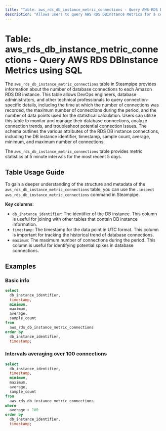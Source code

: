 ```yaml
---
title: "Table: aws_rds_db_instance_metric_connections - Query AWS RDS DBInstance Metrics using SQL"
description: "Allows users to query AWS RDS DBInstance Metrics for a comprehensive view of the number of database connections."
---
```


# Table: aws_rds_db_instance_metric_connections - Query AWS RDS DBInstance Metrics using SQL

The `aws_rds_db_instance_metric_connections` table in Steampipe provides information about the number of database connections to each Amazon RDS DB instance. This table allows DevOps engineers, database administrators, and other technical professionals to query connection-specific details, including the time at which the number of connections was recorded, the maximum number of connections during the period, and the number of data points used for the statistical calculation. Users can utilize this table to monitor and manage their database connections, analyze connection trends, and troubleshoot potential connection issues. The schema outlines the various attributes of the RDS DB instance connections, including the DB instance identifier, timestamp, sample count, average, minimum, and maximum number of connections.

The `aws_rds_db_instance_metric_connections` table provides metric statistics at 5 minute intervals for the most recent 5 days.

## Table Usage Guide

To gain a deeper understanding of the structure and metadata of the `aws_rds_db_instance_metric_connections` table, you can use the `.inspect aws_rds_db_instance_metric_connections` command in Steampipe.

**Key columns**:

- `db_instance_identifier`: The identifier of the DB instance. This column is useful for joining with other tables that contain DB instance information.
- `timestamp`: The timestamp for the data point in UTC format. This column is important for tracking the historical trend of database connections.
- `maximum`: The maximum number of connections during the period. This column is useful for identifying potential spikes in database connections.

## Examples

### Basic info

```sql
select
  db_instance_identifier,
  timestamp,
  minimum,
  maximum,
  average,
  sample_count
from
  aws_rds_db_instance_metric_connections
order by
  db_instance_identifier,
  timestamp;
```



### Intervals averaging over 100 connections

```sql
select
  db_instance_identifier,
  timestamp,
  minimum,
  maximum,
  average,
  sample_count
from
  aws_rds_db_instance_metric_connections
where 
  average > 100
order by
  db_instance_identifier,
  timestamp;
```